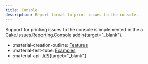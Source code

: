 ```yaml
---
title: Console
description: Report format to print issues to the console.
---
```


Support for printing issues to the console is implemented in the
a [Cake.Issues.Reporting.Console addin](https://cakebuild.net/extensions/cake-issues-reporting-console/){target="_blank"}.

<div class="grid cards" markdown>

- :material-creation-outline: [Features](features.md)
- :material-test-tube: [Examples](examples.md)
- :material-api: [API](https://cakebuild.net/extensions/cake-issues-reporting-console){target="_blank"}

</div>
